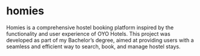 # homies
Homies is a comprehensive hostel booking platform inspired by the functionality and user experience of OYO Hotels. This project was developed as part of my Bachelor’s degree, aimed at providing users with a seamless and efficient way to search, book, and manage hostel stays. 
